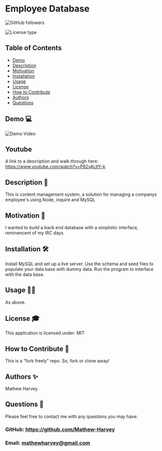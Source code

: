 # Employee Database
![GitHub followers](https://img.shields.io/github/followers/mathew-harvey?style=social)

![License type](https://img.shields.io/badge/License-MIT-Blue)

## Table of Contents
- [Demo](##Demo-)
- [Description](##Description-)
- [Motivation](#Motivation-)
- [Installation](#Installation-)
- [Usage](#Usage-)
- [License](#License-)
- [How to Contribute](#How-to-Contribute-)
- [Authors](#Authors-)
- [Questions](#Questions-)

## Demo 💻
![Demo Video](/assets/employee_database.gif)
## Youtube 
A link to a description and walk through here: https://www.youtube.com/watch?v=P82vALtlY-k
## Description 🧐
This is content management system, a solution for managing a companys employee's using Node, inquire and MySQL
## Motivation 🚀
I wanted to build a back end database with a simplistic interface, reminencent of my IRC days
## Installation 🛠️
Install MySQL and set up a live server. Use the schema and seed files to populate your data base with dummy data. Run the program to interface with the data base.
## Usage 🏃‍♀️
As above.
## License 🎓
This application is licensed under: MIT
## How to Contribute 🍰
This is a "fork freely" repo. So, fork or clone away!
## Authors ✨
Mathew Harvey
## Questions 🤔
Please feel free to contact me with any questions you may have: 


### GitHub: https://github.com/Mathew-Harvey

### Email: mathewharvey@gmail.com

